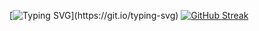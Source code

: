 [![Typing SVG](https://readme-typing-svg.demolab.com?font=Fira+Code&pause=1000&width=435&lines=Young+amateur+programmer.;Dev+in+LuminateOS.com;JavaScript%2C+Python%2C+HTML%2C+CSS%2C+SQL.)](https://git.io/typing-svg)
[![GitHub Streak](https://streak-stats.demolab.com?user=RaulRDA&theme=tokyonight&hide_border=true&date_format=j%20M%5B%20Y%5D)](https://git.io/streak-stats)
